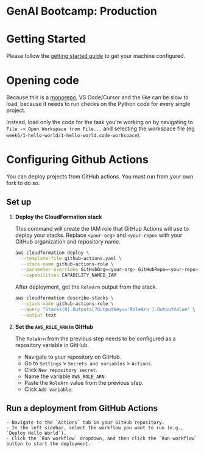 # GenAI Bootcamp: Production

# Getting Started

Please follow the [getting started guide](./getting-started.md) to get your machine configured.

# Opening code

Because this is a [monorepo](https://en.wikipedia.org/wiki/Monorepo), VS Code/Cursor and the like can be
slow to load, because it needs to run checks on the Python code for every single project.

Instead, load only the code for the task you're working on by navigating to `File -> Open Workspace from File...`
and selecting the workspace file (eg `week5/1-hello-world/1-hello-world.code-workspace`).

# Configuring Github Actions

You can deploy projects from GitHub actions. You must run from your
own fork to do so.

## Set up

1.  **Deploy the CloudFormation stack**

    This command will create the IAM role that GitHub Actions will use to deploy your stacks.
    Replace `<your-org>` and `<your-repo>` with your GitHub organization and repository name.

    ```bash
    aws cloudformation deploy \
      --template-file github-actions.yaml \
      --stack-name github-actions-role \
      --parameter-overrides GitHubOrg=<your-org> GitHubRepo=<your-repo> \
      --capabilities CAPABILITY_NAMED_IAM
    ```

    After deployment, get the `RoleArn` output from the stack.

    ```bash
    aws cloudformation describe-stacks \
      --stack-name github-actions-role \
      --query "Stacks[0].Outputs[?OutputKey=='RoleArn'].OutputValue" \
      --output text
    ```

2.  **Set the `AWS_ROLE_ARN` in GitHub**

    The `RoleArn` from the previous step needs to be configured as a repository variable in GitHub.

    - Navigate to your repository on GitHub.
    - Go to `Settings` > `Secrets and variables` > `Actions`.
    - Click `New repository secret`.
    - Name the variable `AWS_ROLE_ARN`.
    - Paste the `RoleArn` value from the previous step.
    - Click `Add variable`.

## Run a deployment from GitHub Actions

    - Navigate to the `Actions` tab in your GitHub repository.
    - In the left sidebar, select the workflow you want to run (e.g., `Deploy Hello World`).
    - Click the `Run workflow` dropdown, and then click the `Run workflow` button to start the deployment.